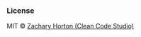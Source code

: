 ### License

MIT © [Zachary Horton (Clean Code Studio)](https://github.com/zhorton34/vuejs-validators#README)
